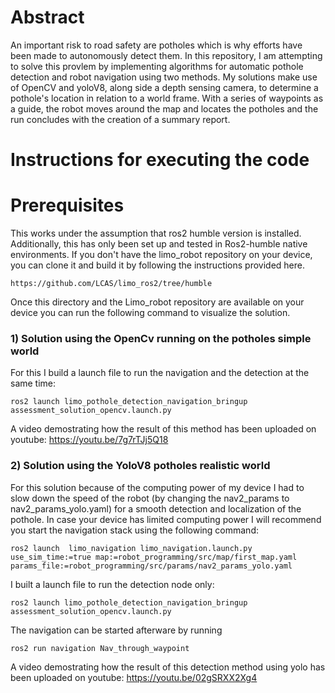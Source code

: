 # Abstract
An important risk to road safety are potholes which is why efforts have been made to autonomously detect them. In this repository, I am attempting to solve this provlem by implementing algorithms for automatic pothole detection and robot navigation using two methods. My solutions make use of  OpenCV and yoloV8, along side a depth sensing camera, to determine a pothole's location in relation to a world frame. With a series of waypoints as a guide, the robot moves around the map and locates the potholes and the  run concludes with the creation of a summary report.
# Instructions for executing the code
# Prerequisites
This works under the assumption that ros2 humble version is installed. Additionally, this has only been set up and tested in Ros2-humble native environments.
If you don't have the limo_robot repository on your device, you can clone it and build it by following the instructions provided here.
```
https://github.com/LCAS/limo_ros2/tree/humble
```
Once this directory and the Limo_robot repository are available on your device you can run the following command to visualize the solution.

### 1) Solution using the OpenCv running on the potholes simple world
For this I build a launch file to run the navigation and the detection at the same time:
```
ros2 launch limo_pothole_detection_navigation_bringup assessment_solution_opencv.launch.py
```
A video demostrating how the result of this method has been uploaded on youtube: https://youtu.be/7g7rTJj5Q18

### 2) Solution using the YoloV8 potholes realistic world
For this solution because of the computing power of my device I had to slow down the speed of the robot (by changing the nav2_params to nav2_params_yolo.yaml) for a smooth detection and localization of the pothole. In case your device has limited computing power I will recommend you start the navigation stack using the following command:
```
ros2 launch  limo_navigation limo_navigation.launch.py use_sim_time:=true map:=robot_programming/src/map/first_map.yaml params_file:=robot_programming/src/params/nav2_params_yolo.yaml
```
I built a launch file to run the detection node only:
```
ros2 launch limo_pothole_detection_navigation_bringup assessment_solution_opencv.launch.py
```
The navigation can be started afterware by running
```
ros2 run navigation Nav_through_waypoint
```
A video demostrating how the result of this detection method using yolo has been uploaded on youtube: https://youtu.be/02gSRXX2Xg4
